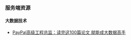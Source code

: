 ### 服务端资源


#### 大数据技术
- [PayPal高级工程总监：读完这100篇论文 就能成大数据高手](http://www.csdn.net/article/2015-07-07/2825148/1)
